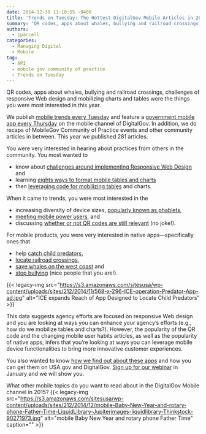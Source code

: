 ```yaml
---
date: 2014-12-30 11:10:55 -0400
title: 'Trends on Tuesday: The Hottest DigitalGov Mobile Articles in 2014'
summary: 'QR codes, apps about whales, bullying and railroad crossings, challenges of responsive Web design and mobilizing charts and tables were the things you were most interested in this year. We publish mobile trends every Tuesday and feature a government mobile app every Thursday on the mobile channel of DigitalGov. In addition, we do recaps of MobileGov'
authors:
  - jparcell
categories:
  - Managing Digital
  - Mobile
tag:
  - API
  - mobile gov community of practice
  - Trends on Tuesday
---
```


QR codes, apps about whales, bullying and railroad crossings, challenges of responsive Web design and mobilizing charts and tables were the things you were most interested in this year.

We publish [mobile trends every Tuesday](https://www.WHATEVER/tag/trends-on-tuesday/) and feature a [government mobile app every Thursday](https://www.WHATEVER/tag/thursday-mobile-products/) on the mobile channel of DigitalGov. In addition, we do recaps of MobileGov Community of Practice events and other community articles in between. This year we published 281 articles.

You were very interested in hearing about practices from others in the community. You most wanted to

  * know about [challenges around implementing Responsive Web Design](https://www.WHATEVER/2014/10/21/responsive-web-design-challenges-webinar-recap/) and
  * learning [eights ways to format mobile tables and charts](https://www.WHATEVER/2014/10/28/trends-on-tuesday-8-ways-to-format-tables-for-responsive-web-design/)
  * then [leveraging code for mobilizing tables](https://www.WHATEVER/2014/12/11/defense-finance-accounting-services-use-hhs-code-to-make-mobile-friendly-tables/) and charts.

When it came to trends, you were most interested in the

  * increasing diversity of device sizes, [popularly known as phablets](https://www.WHATEVER/2014/11/04/trends-on-tuesday-phablets-to-top-tablets-in-2015/ "Trends on Tuesday: Phablets to Top Tablets in 2015?"),
  * [meeting mobile power users](https://www.WHATEVER/2014/09/30/trends-on-tuesday-meet-the-mobile-power-users/), and
  * discussing [whether or not QR codes are still relevant](https://www.WHATEVER/2014/10/06/trends-on-tuesday-are-qr-codes-still-relevant/) (no joke!).

For mobile products, you were very interested in native apps—specifically ones that

  * help [catch child predators](https://www.WHATEVER/2014/11/13/ice-expands-reach-of-app-designed-to-locate-child-predators/),
  * [locate railroad crossings](https://www.WHATEVER/2014/01/23/rail-crossing-locator-app-from-dot/),
  * [save whales on the west coast](https://www.WHATEVER/2014/09/25/saving-the-whales-with-just-your-smartphone-west-coast-edition/) and
  * [stop bullying](https://www.WHATEVER/2014/10/09/bullying-help-prevent-and-protect-anytime-anywhere-on-any-device/) (nice people that you are!).

{{< legacy-img src="https://s3.amazonaws.com/sitesusa/wp-content/uploads/sites/212/2014/11/568-x-296-ICE-operation-Predator-App-ad.jpg" alt="ICE expands Reach of App Designed to Locate Child Predators" >}}

This data suggests agency efforts are focused on responsive Web design and you are looking at ways you can enhance your agency&#8217;s efforts (e.g., how do we mobilize tables and charts?). However, the popularity of the QR code and the changing mobile user habits articles, as well as the popularity of native apps, infers that you&#8217;re looking at ways you can leverage mobile device functionalities to bring more innovative customer experiences.

You also wanted to know [how we find out about these apps](https://www.WHATEVER/2014/10/29/open-and-api-driven-federal-mobile-app-registration/) and how you can get them on USA.gov and DigitalGov. [Sign up for our webinar](https://www.WHATEVER/event/how-to-get-your-federal-mobile-app-promoted-on-usa-gov-and-digitalgov-gov/) in January and we will show you.

What other mobile topics do you want to read about in the DigitalGov Mobile channel in 2015? {{< legacy-img src="https://s3.amazonaws.com/sitesusa/wp-content/uploads/sites/212/2014/12/mobile-Baby-New-Year-and-rotary-phone-Father-Time-LiquidLibrary-Jupiterimages-liquidlibrary-Thinkstock-90271973.jpg" alt="mobile Baby New Year and rotary phone Father Time" caption="" >}} 

 

 